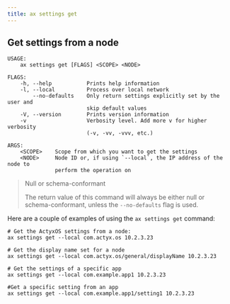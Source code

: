 ```yaml
---
title: ax settings get
---
```


<!-- markdownlint-disable-file MD040 -->

## Get settings from a node

```
USAGE:
    ax settings get [FLAGS] <SCOPE> <NODE>

FLAGS:
    -h, --help           Prints help information
    -l, --local          Process over local network
        --no-defaults    Only return settings explicitly set by the user and
                         skip default values
    -V, --version        Prints version information
    -v                   Verbosity level. Add more v for higher verbosity
                         (-v, -vv, -vvv, etc.)

ARGS:
    <SCOPE>    Scope from which you want to get the settings
    <NODE>     Node ID or, if using `--local`, the IP address of the node to
               perform the operation on
```

> Null or schema-conformant
>
> The return value of this command will always be either null or schema-conformant, unless the `--no-defaults` flag is used.

Here are a couple of examples of using the `ax settings get` command:

```
# Get the ActyxOS settings from a node:
ax settings get --local com.actyx.os 10.2.3.23

# Get the display name set for a node
ax settings get --local com.actyx.os/general/displayName 10.2.3.23

# Get the settings of a specific app
ax settings get --local com.example.app1 10.2.3.23

#Get a specific setting from an app
ax settings get --local com.example.app1/setting1 10.2.3.23
```
